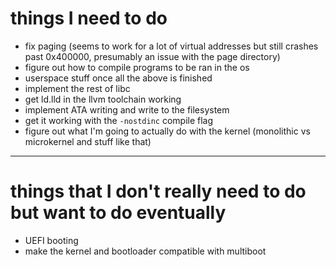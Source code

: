 # things I need to do
 - fix paging (seems to work for a lot of virtual addresses but still crashes past 0x400000, presumably an issue with the page directory)
 - figure out how to compile programs to be ran in the os
 - userspace stuff once all the above is finished
 - implement the rest of libc
 - get ld.lld in the llvm toolchain working
 - implement ATA writing and write to the filesystem
 - get it working with the `-nostdinc` compile flag
 - figure out what I'm going to actually do with the kernel (monolithic vs microkernel and stuff like that)

<hr>

# things that I don't really need to do but want to do eventually
 - UEFI booting
 - make the kernel and bootloader compatible with multiboot
